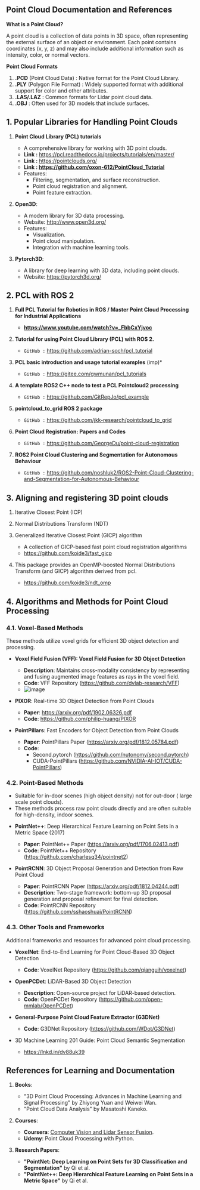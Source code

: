 ## Point Cloud Documentation and References

**What is a Point Cloud?**

A point cloud is a collection of data points in 3D space, often representing the external surface of an object or environment. 
Each point contains coordinates (x, y, z) and may also include additional information such as intensity, color, or normal vectors.

**Point Cloud Formats**

1. **.PCD** (Point Cloud Data) : Native format for the Point Cloud Library.
2. **.PLY** (Polygon File Format) : Widely supported format with additional support for color and other attributes.
3. **.LAS/.LAZ** : Common formats for Lidar point cloud data.
4. **.OBJ** : Often used for 3D models that include surfaces.
      
## 1. **Popular Libraries for Handling Point Clouds**

1. **Point Cloud Library (PCL) tutorials**
    - A comprehensive library for working with 3D point clouds.
    - **Link :** https://pcl.readthedocs.io/projects/tutorials/en/master/
    - **Link :** https://pointclouds.org/
    - **Link : https://github.com/oxon-612/PointCloud_Tutorial**
    - Features:
        - Filtering, segmentation, and surface reconstruction.
        - Point cloud registration and alignment.
        - Point feature extraction.

2. **Open3D**:
    - A modern library for 3D data processing.
    - Website: http://www.open3d.org/
    - Features:
        - Visualization.
        - Point cloud manipulation.
        - Integration with machine learning tools.
          

3. **Pytorch3D**:
    - A library for deep learning with 3D data, including point clouds.
    - Website: https://pytorch3d.org/


## 2. PCL with ROS 2

1. **Full PCL Tutorial for Robotics in ROS / Master Point Cloud Processing for Industrial Applications**
   - **https://www.youtube.com/watch?v=_FbbCxYjvoc**

2. **Tutorial for using Point Cloud Library (PCL) with ROS 2.**
   - `GitHub :` https://github.com/adrian-soch/pcl_tutorial
  
3. **PCL basic introduction and usage tutorial examples** (imp)*
   - `GitHub :` https://gitee.com/gwmunan/pcl_tutorials

4. **A template ROS2 C++ node to test a PCL Pointcloud2 processing**
   - `GitHub :` https://github.com/GitRepJo/pcl_example

5. **pointcloud_to_grid ROS 2 package**
   - `GitHub :` https://github.com/jkk-research/pointcloud_to_grid
      
6. **Point Cloud Registration: Papers and Codes**
   - `GitHub :` https://github.com/GeorgeDu/point-cloud-registration
  
7. **ROS2 Point Cloud Clustering and Segmentation for Autonomous Behaviour**
   - `GitHub :` https://github.com/noshluk2/ROS2-Point-Cloud-Clustering-and-Segmentation-for-Autonomous-Behaviour 

## 3. Aligning and registering 3D point clouds

1. Iterative Closest Point (ICP)

2. Normal Distributions Transform (NDT)

3. Generalized Iterative Closest Point (GICP) algorithm
    - A collection of GICP-based fast point cloud registration algorithms
    - https://github.com/koide3/fast_gicp

4. This package provides an OpenMP-boosted Normal Distributions Transform (and GICP) algorithm derived from pcl.
    - https://github.com/koide3/ndt_omp 


  
## **4. Algorithms and Methods for Point Cloud Processing**

### **4.1. Voxel-Based Methods**

These methods utilize voxel grids for efficient 3D object detection and processing.

- **Voxel Field Fusion (VFF): Voxel Field Fusion for 3D Object Detection**
    - **Description**: Maintains cross-modality consistency by representing and fusing augmented image features as rays in the voxel field.
    - **Code**: VFF Repository (https://github.com/dvlab-research/VFF)
     * ![image](https://user-images.githubusercontent.com/20908007/216046489-825042e2-4e59-4bdc-80f9-572b55d68cd9.png)

- **PIXOR**: Real-time 3D Object Detection from Point Clouds
    - **Paper**: https://arxiv.org/pdf/1902.06326.pdf
    - **Code**: https://github.com/philip-huang/PIXOR
      
- **PointPillars**: Fast Encoders for Object Detection from Point Clouds
    - **Paper**: PointPillars Paper (https://arxiv.org/pdf/1812.05784.pdf)
    - **Code**:
        - Second.pytorch (https://github.com/nutonomy/second.pytorch)
        - CUDA-PointPillars (https://github.com/NVIDIA-AI-IOT/CUDA-PointPillars)

### **4.2. Point-Based Methods**
* Suitable for in-door scenes (high object density) not for out-door ( large scale point clouds). 
* These methods process raw point clouds directly and are often suitable for high-density, indoor scenes.

- **PointNet++**: Deep Hierarchical Feature Learning on Point Sets in a Metric Space (2017)
    - **Paper**: PointNet++ Paper (https://arxiv.org/pdf/1706.02413.pdf)
    - **Code**: PointNet++ Repository (https://github.com/charlesq34/pointnet2)
      
- **PointRCNN**: 3D Object Proposal Generation and Detection from Raw Point Cloud
    - **Paper**: PointRCNN Paper (https://arxiv.org/pdf/1812.04244.pdf)
    - **Description**: Two-stage framework: bottom-up 3D proposal generation and proposal refinement for final detection.
    - **Code**: PointRCNN Repository (https://github.com/sshaoshuai/PointRCNN)

### **4.3. Other Tools and Frameworks**

Additional frameworks and resources for advanced point cloud processing.

- **VoxelNet**: End-to-End Learning for Point Cloud-Based 3D Object Detection
    - **Code**: VoxelNet Repository (https://github.com/qianguih/voxelnet)
      
- **OpenPCDet**: LiDAR-Based 3D Object Detection
    - **Description**: Open-source project for LiDAR-based detection.
    - **Code**: OpenPCDet Repository (https://github.com/open-mmlab/OpenPCDet)
      
- **General-Purpose Point Cloud Feature Extractor (G3DNet)**
  
    - **Code**: G3DNet Repository (https://github.com/WDot/G3DNet)
- 3D Machine Learning 201 Guide: Point Cloud Semantic Segmentation
    - https://lnkd.in/dv88uk39





## **References for Learning and Documentation**

1. **Books**:
    - "3D Point Cloud Processing: Advances in Machine Learning and Signal Processing" by Zhiyong Yuan and Weiwei Wan.
    - "Point Cloud Data Analysis" by Masatoshi Kaneko.
      
2. **Courses**:
    - **Coursera**: [Computer Vision and Lidar Sensor Fusion](https://www.coursera.org/learn/sensor-fusion-perception).
    - **Udemy**: Point Cloud Processing with Python.
      
3. **Research Papers**:
    - **"PointNet: Deep Learning on Point Sets for 3D Classification and Segmentation"** by Qi et al.
    - **"PointNet++: Deep Hierarchical Feature Learning on Point Sets in a Metric Space"** by Qi et al.


